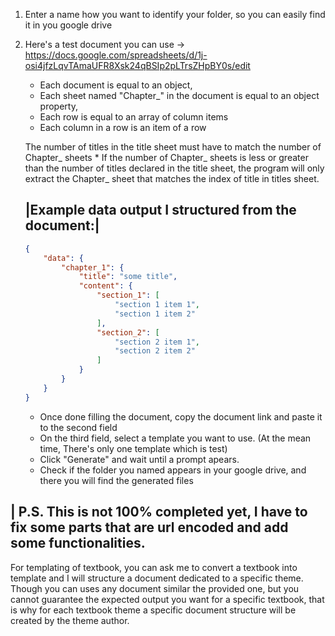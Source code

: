 1. Enter a name how you want to identify your folder, so you can easily find it in you google drive
2. Here's a test document you can use -> https://docs.google.com/spreadsheets/d/1j-osi4jfzLqvTAmaUFR8Xsk24qBSIp2pLTrsZHpBY0s/edit

    * Each document is equal to an object,
    * Each sheet named "Chapter_<number>" in the document is equal to an object property,
    * Each row is equal to an array of column items
    * Each column in a row is an item of a row

    The number of titles in the title sheet must have to match the number of Chapter_<number> sheets
        * If the number of Chapter_<number> sheets is less or greater than the number of titles declared in the title sheet,
            the program will only  extract the Chapter_<number> sheet that matches the index of title in titles sheet.

    
    |**Example data output I structured from the document:**|
    ---

    ```json
    {
        "data": {
            "chapter_1": {
                "title": "some title",
                "content": {
                    "section_1": [
                        "section 1 item 1",
                        "section 1 item 2"
                    ],
                    "section_2": [
                        "section 2 item 1",
                        "section 2 item 2"
                    ]
                }
            }
        }
    }
    ```

    * Once done filling the document, copy the document link and paste it to the second field
    * On the third field, select a template you want to use. (At the mean time, There's only one template which is test)
    * Click "Generate" and wait until a prompt apears.
    * Check if the folder you named appears in your google drive, and there you will find the generated files

| P.S. This is not 100% completed yet, I have to fix some parts that are url encoded and add some functionalities.
---


  For templating of textbook, you can ask me to convert a textbook into template and I will structure a document dedicated to a specific theme.
  Though you can uses any document similar the provided one, but you cannot guarantee the expected output you want for a specific textbook, that is why for each textbook theme a specific document structure will be created by the theme author.
